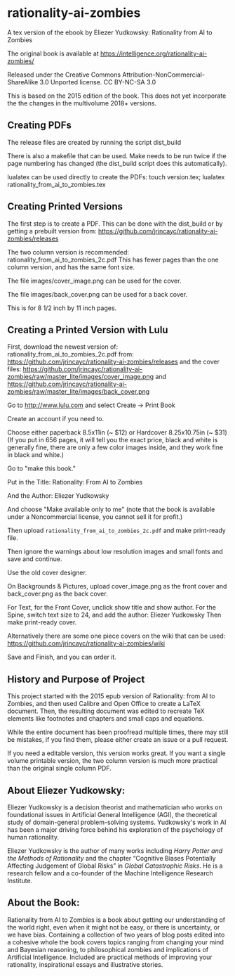 # rationality-ai-zombies

A tex version of the ebook by Eliezer Yudkowsky: Rationality from AI to Zombies

The original book is available at
https://intelligence.org/rationality-ai-zombies/

Released under the Creative Commons Attribution-NonCommercial-ShareAlike 3.0 Unported license.
CC BY-NC-SA 3.0

This is based on the 2015 edition of the book.  This does not yet
incorporate the the changes in the multivolume 2018+ versions.

## Creating PDFs

The release files are created by running the script dist_build

There is also a makefile that can be used. Make needs to be run twice
if the page numbering has changed (the dist_build script does this
automatically).

lualatex can be used directly to create the PDFs:
touch version.tex; lualatex rationality_from_ai_to_zombies.tex

## Creating Printed Versions

The first step is to create a PDF. This can be done with the dist_build or
by getting a prebuilt version from:
https://github.com/jrincayc/rationality-ai-zombies/releases

The two column version is recommended: rationality_from_ai_to_zombies_2c.pdf
This has fewer pages than the one column version, and has the same font size.

The file images/cover_image.png can be used for the cover.

The file images/back_cover.png can be used for a back cover.

This is for 8 1/2 inch by 11 inch pages.

## Creating a Printed Version with Lulu

First, download the newest version of: rationality_from_ai_to_zombies_2c.pdf
from:
https://github.com/jrincayc/rationality-ai-zombies/releases
and the cover files:
https://github.com/jrincayc/rationality-ai-zombies/raw/master_lite/images/cover_image.png
and
https://github.com/jrincayc/rationality-ai-zombies/raw/master_lite/images/back_cover.png

Go to http://www.lulu.com and select Create -> Print Book

Create an account if you need to.

Choose either paperback 8.5x11in (~ $12) or Hardcover 8.25x10.75in (~ $31)
(If you put in 656 pages, it will tell you the exact price,
black and white is generally fine, there are only a few color images
inside, and they work fine in black and white.)

Go to "make this book."

Put in the Title:
Rationality: From AI to Zombies

And the Author:
Eliezer Yudkowsky

And choose "Make available only to me" (note that the book is available under a
Noncommercial license, you cannot sell it for profit.)

Then upload `rationality_from_ai_to_zombies_2c.pdf` and make print-ready file.

Then ignore the warnings about low resolution images and small fonts and
save and continue.

Use the old cover designer.

On Backgrounds & Pictures, upload cover_image.png as the front cover
and back_cover.png as the back cover.

For Text, for the Front Cover, unclick show title and show author.
For the Spine, switch text size to 24, and add the author: Eliezer Yudkowsky
Then make print-ready cover.

Alternatively there are some one piece covers on the wiki that can be used:
https://github.com/jrincayc/rationality-ai-zombies/wiki

Save and Finish, and you can order it.

## History and Purpose of Project

This project started with the 2015 epub version of Rationality: from
AI to Zombies, and then used Calibre and Open Office to create a LaTeX
document.  Then, the resulting document was edited to recreate TeX
elements like footnotes and chapters and small caps and equations.

While the entire document has been proofread multiple times, there may still
be mistakes, if you find them, please either create an issue or a pull
request.

If you need a editable version, this version works great.  If you want
a single volume printable version, the two column version is much more
practical than the original single column PDF.

## About Eliezer Yudkowsky:

Eliezer Yudkowsky is a decision theorist and mathematician who works
on foundational issues in Artificial General Intelligence (AGI), the
theoretical study of domain-general problem-solving
systems. Yudkowsky's work in AI has been a major driving force behind
his exploration of the psychology of human rationality.

Eliezer Yudkowsky is the author of many works including *Harry Potter
and the Methods of Rationality* and the chapter “Cognitive Biases
Potentially Affecting Judgement of Global Risks” in *Global
Catastrophic Risks*. He is a research fellow and a co-founder of the
Machine Intelligence Research Institute.

## About the Book:

Rationality from AI to Zombies is a book about getting our
understanding of the world right, even when it might not be easy, or
there is uncertainty, or we have bias. Containing a collection of two
years of blog posts edited into a cohesive whole the book covers
topics ranging from changing your mind and Bayesian reasoning, to
philosophical zombies and implications of Artificial
Intelligence. Included are practical methods of improving your
rationality, inspirational essays and illustrative stories.
